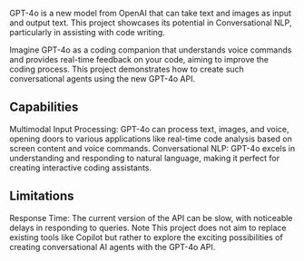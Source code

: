 GPT-4o is a new model from OpenAI that can take text and images as input and output text. This project showcases its potential in Conversational NLP, particularly in assisting with code writing.

Imagine GPT-4o as a coding companion that understands voice commands and provides real-time feedback on your code, aiming to improve the coding process. This project demonstrates how to create such conversational agents using the new GPT-4o API.

## Capabilities
Multimodal Input Processing: GPT-4o can process text, images, and voice, opening doors to various applications like real-time code analysis based on screen content and voice commands.
Conversational NLP: GPT-4o excels in understanding and responding to natural language, making it perfect for creating interactive coding assistants.

## Limitations
Response Time: The current version of the API can be slow, with noticeable delays in responding to queries.
Note
This project does not aim to replace existing tools like Copilot but rather to explore the exciting possibilities of creating conversational AI agents with the GPT-4o API.
